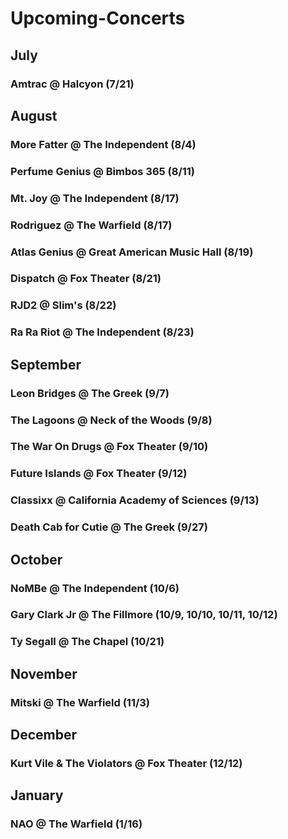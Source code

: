 # Upcoming-Concerts
## July
### Amtrac @ Halcyon (7/21)
## August
### More Fatter @ The Independent (8/4)
### Perfume Genius @ Bimbos 365 (8/11)
### Mt. Joy @ The Independent (8/17)
### Rodriguez @ The Warfield (8/17)
### Atlas Genius @ Great American Music Hall (8/19)
### Dispatch @ Fox Theater (8/21)
### RJD2 @ Slim's (8/22)
### Ra Ra Riot @ The Independent (8/23)
## September
### Leon Bridges @ The Greek (9/7)
### The Lagoons @ Neck of the Woods (9/8)
### The War On Drugs @ Fox Theater (9/10)
### Future Islands @ Fox Theater (9/12)
### Classixx @ California Academy of Sciences (9/13)
### Death Cab for Cutie @ The Greek (9/27)
## October
### NoMBe @ The Independent (10/6)
### Gary Clark Jr @ The Fillmore (10/9, 10/10, 10/11, 10/12)
### Ty Segall @ The Chapel (10/21)
## November
### Mitski @ The Warfield (11/3)
## December
### Kurt Vile & The Violators @ Fox Theater (12/12)
## January
### NAO @ The Warfield (1/16)
